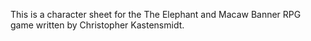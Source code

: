 This is a character sheet for the The Elephant and Macaw Banner RPG game written by Christopher Kastensmidt.

